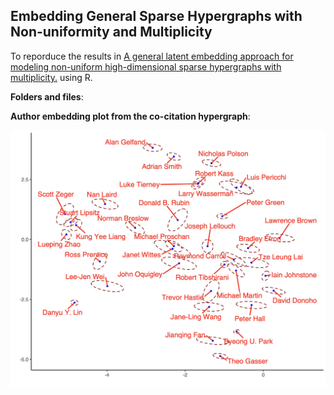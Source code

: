 ## Embedding General Sparse Hypergraphs with Non-uniformity and Multiplicity

To reporduce the results in [A general latent embedding approach for modeling non-uniform high-dimensional sparse hypergraphs with multiplicity.](https://arxiv.org/abs/2410.12108) using R. 

**Folders and files**:

**Author embedding plot from the co-citation hypergraph**:
<p align="center">
<img src="author_embed.png" alt="drawing" width="600"/>
</p>




